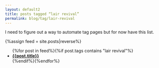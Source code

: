 ```yaml
---
layout: default2
title: posts tagged “lair revival”
permalink: blog/tag/lair-revival
---
```

I need to figure out a way to automate tag pages but for now have this list.

{%assign feed = site.posts|reverse%}
<ul>{%for post in feed%}{%if post.tags contains "lair revival"%}
	<li><b><a href="{{post.url}}">{{post.title}}</a></b></li>
{%endif%}{%endfor%}</ul>